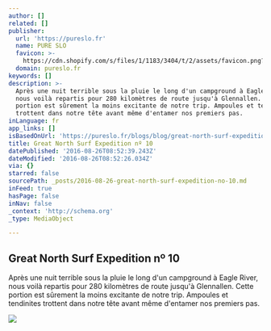 ```yaml
---
author: []
related: []
publisher:
  url: 'https://pureslo.fr'
  name: PURE SLO
  favicon: >-
    https://cdn.shopify.com/s/files/1/1183/3404/t/2/assets/favicon.png?6412586394190335159
  domain: pureslo.fr
keywords: []
description: >-
  Après une nuit terrible sous la pluie le long d'un campground à Eagle River,
  nous voilà repartis pour 280 kilomètres de route jusqu'à Glennallen. Cette
  portion est sûrement la moins excitante de notre trip. Ampoules et tendinites
  trottent dans notre tête avant même d'entamer nos premiers pas.
inLanguage: fr
app_links: []
isBasedOnUrl: 'https://pureslo.fr/blogs/blog/great-north-surf-expedition-n-10'
title: Great North Surf Expedition nº 10
datePublished: '2016-08-26T08:52:39.243Z'
dateModified: '2016-08-26T08:52:26.034Z'
via: {}
starred: false
sourcePath: _posts/2016-08-26-great-north-surf-expedition-no-10.md
inFeed: true
hasPage: false
inNav: false
_context: 'http://schema.org'
_type: MediaObject

---
```

<article style=""><h1>Great North Surf Expedition nº 10</h1><p>Après une nuit terrible sous la pluie le long d'un campground à Eagle River, nous voilà repartis pour 280 kilomètres de route jusqu'à Glennallen. Cette portion est sûrement la moins excitante de notre trip. Ampoules et tendinites trottent dans notre tête avant même d'entamer nos premiers pas.</p><img src="https://cdn.shopify.com/s/files/1/1183/3404/files/2am_sun_2048x2048.jpg?v=1472196644" /></article>